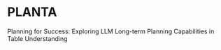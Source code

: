 # PLANTA
Planning for Success: Exploring LLM Long-term Planning Capabilities in Table Understanding
